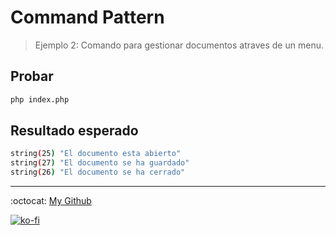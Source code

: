 # Command Pattern

> Ejemplo 2: Comando para gestionar documentos atraves de un menu.

## Probar

```bash
php index.php
```

## Resultado esperado

```bash
string(25) "El documento esta abierto"  
string(27) "El documento se ha guardado"
string(26) "El documento se ha cerrado"
```

---
:octocat: [My Github](https://github.com/FernandoCalmet)

[![ko-fi](https://www.ko-fi.com/img/githubbutton_sm.svg)](https://ko-fi.com/T6T41JKMI)
